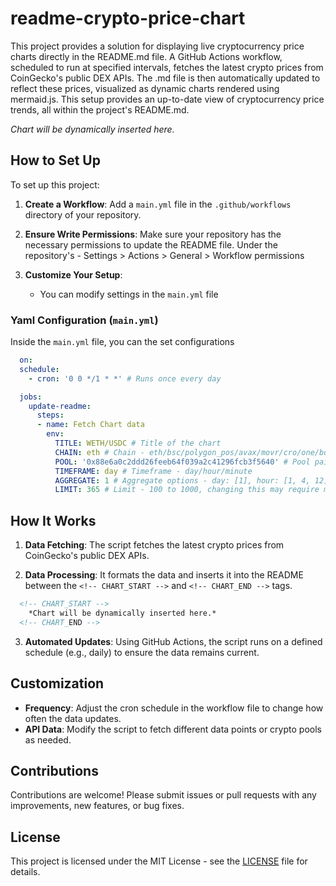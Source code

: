 # readme-crypto-price-chart

This project provides a solution for displaying live cryptocurrency price charts directly in the README.md file. A GitHub Actions workflow, scheduled to run at specified intervals, fetches the latest crypto prices from CoinGecko's public DEX APIs. The .md file is then automatically updated to reflect these prices, visualized as dynamic charts rendered using mermaid.js. This setup provides an up-to-date view of cryptocurrency price trends, all within the project's README.md.

<!-- CHART_START -->
  *Chart will be dynamically inserted here.*
<!-- CHART_END -->

## How to Set Up

To set up this project:

1. **Create a Workflow**: Add a `main.yml` file in the `.github/workflows` directory of your repository.

2. **Ensure Write Permissions**: Make sure your repository has the necessary permissions to update the README file. Under the repository's - Settings > Actions > General > Workflow permissions

3. **Customize Your Setup**:
   - You can modify settings in the `main.yml` file

### Yaml Configuration (`main.yml`)

Inside the `main.yml` file, you can the set configurations

```yaml
  on:
  schedule:
    - cron: '0 0 */1 * *' # Runs once every day

  jobs:
    update-readme:
      steps:
      - name: Fetch Chart data
        env: 
          TITLE: WETH/USDC # Title of the chart
          CHAIN: eth # Chain - eth/bsc/polygon_pos/avax/movr/cro/one/boba/ftm/bch, check entire list: https://api.geckoterminal.com/api/v2/networks
          POOL: '0x88e6a0c2ddd26feeb64f039a2c41296fcb3f5640' # Pool pair address
          TIMEFRAME: day # Timeframe - day/hour/minute
          AGGREGATE: 1 # Aggregate options - day: [1], hour: [1, 4, 12] minute: [1, 5, 15]
          LIMIT: 365 # Limit - 100 to 1000, changing this may require modification to code below to fit the data
```

## How It Works

1. **Data Fetching**: The script fetches the latest crypto prices from CoinGecko's public DEX APIs.

2. **Data Processing**: It formats the data and inserts it into the README between the `<!-- CHART_START -->` and `<!-- CHART_END -->` tags.

```markdown
  <!-- CHART_START -->
    *Chart will be dynamically inserted here.*
  <!-- CHART_END -->
```

3. **Automated Updates**: Using GitHub Actions, the script runs on a defined schedule (e.g., daily) to ensure the data remains current.

## Customization

- **Frequency**: Adjust the cron schedule in the workflow file to change how often the data updates.
- **API Data**: Modify the script to fetch different data points or crypto pools as needed.

## Contributions

Contributions are welcome! Please submit issues or pull requests with any improvements, new features, or bug fixes.

## License

This project is licensed under the MIT License - see the [LICENSE](LICENSE) file for details.

